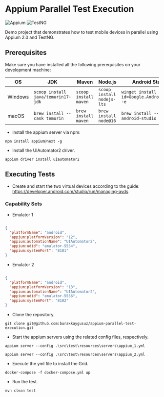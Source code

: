 # Appium Parallel Test Execution

![Appium](https://img.shields.io/maven-central/v/io.appium/java-client?color=%23428bca&label=appium&logo=appium&style=for-the-badge) ![TestNG](https://img.shields.io/maven-central/v/org.testng/testng?color=%23ffcc66&label=testng&logo=testng&style=for-the-badge)

Demo project that demonstrates how to test mobile devices in parallel using Appium 2.0 and TestNG.

## Prerequisites

Make sure you have installed all the following prerequisites on your development machine:

| OS      | JDK                                | Maven                 | Node.js                    | Android Studio                                |
|---------|------------------------------------|-----------------------|----------------------------|-----------------------------------------------|
| Windows | `scoop install java/temurin17-jdk` | `scoop install maven` | `scoop install nodejs-lts` | `winget install --id=Google.AndroidStudio -e` |
| macOS   | `brew install --cask temurin`      | `brew install maven`  | `brew install node@16`     | `brew install --cask android-studio`          |

- Install the appium server via npm:

```shell
npm install appium@next -g
```

- Install the UIAutomator2 driver.

```shell
appium driver install uiautomator2
```

## Executing Tests

- Create and start the two virtual devices according to the
  guide:  <https://developer.android.com/studio/run/managing-avds>

### Capability Sets

- Emulator 1

```json

{
  "platformName": "android",
  "appium:platformVersion": "12",
  "appium:automationName": "UIAutomator2",
  "appium:udid": "emulator-5554",
  "appium:systemPort": "8101"
}
```

- Emulator 2

```json

{
  "platformName": "android",
  "appium:platformVersion": "13",
  "appium:automationName": "UIAutomator2",
  "appium:udid": "emulator-5556",
  "appium:systemPort": "8102"
}
```

- Clone the repository.

```shell
git clone git@github.com:burakkaygusuz/appium-parallel-test-execution.git
```

- Start the appium servers using the related config files, respectively.

```shell
appium server --config .\src\test\resources\servers\appium_1.yml

appium server --config .\src\test\resources\servers\appium_2.yml
```

- Execute the yml file to install the Grid.

```shell
docker-compose -f docker-compose.yml up
```

- Run the test.

```shell
mvn clean test
```
